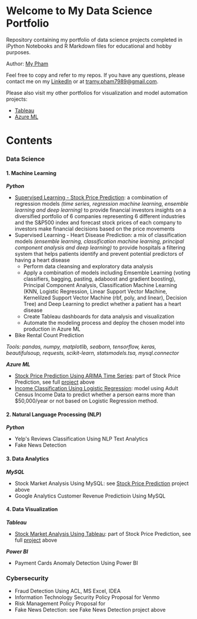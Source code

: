 # Welcome to My Data Science Portfolio
Repository containing my portfolio of data science projects completed in iPython Notebooks and R Markdown files for educational and hobby purposes.

Author: [My Pham](https://github.com/mypham14)

Feel free to copy and refer to my repos. If you have any questions, please contact me on my [LinkedIn](https://www.linkedin.com/in/mytrapham/) or at tramy.pham7989@gmail.com. 

Please also visit my other portfolios for visualization and model automation projects: 
- [Tableau](https://public.tableau.com/profile/my.tra.pham)
- [Azure ML](https://gallery.azure.ai/Home/Author?authorid=C64394424E5213619852FA330E95098630EC7C9F58B8E7FE8C2432189A92A3A7&skip=0&categories=%5B%229%22%5D&orderby=trending%20desc&tabtype=2&entityskip=0&collectionskip=0)

# Contents
### Data Science
#### 1. Machine Learning
_**Python**_
- [Supervised Learning - Stock Price Prediction](https://github.com/mypham14/stock-price-prediction): a combination of regression models *(time series, regression machine learning, ensemble learning and deep learning)* to provide financial investors insights on a diversified portfolio of 6 companies representing 6 different industries and the S&P500 index and forecast stock prices of each company to investors make financial decisions based on the price movements
- Supervised Learning - Heart Disease Prediction: a mix of classification models *(ensemble learning, classification machine learning, principal component analysis and deep learning)* to provide hospitals a filtering system that helps patients identify and prevent potential predictors of having a heart disease 
     - Perform data cleansing and exploratory data analysis
     - Apply a combination of models including Emsemble Learning (voting classifiers, bagging, pasting, adaboost and gradient boosting), Principal Component Analysis, Classification Machine Learning (KNN, Logistic Regression, Linear Support Vector Machine, Kernelilzed Support Vector Machine (rbf, poly, and linear), Decision Tree) and Deep Learning to predict whether a patient has a heart disease
     - Create Tableau dashboards for data analysis and visualization 
     - Automate the modeling process and deploy the chosen model into production in Azure ML
- Bike Rental Count Prediction

*Tools: pandas, numpy, matplotlib, seaborn, tensorflow, keras, beautifulsoup, requests, scikit-learn, statsmodels.tsa, mysql.connector*

_**Azure ML**_
- [Stock Price Prediction Using ARIMA Time Series](https://gallery.azure.ai/Experiment/Stock-Price-Prediction-2): part of Stock Price Prediction, see full [project](https://github.com/mypham14/stock-price-prediction) above
- [Income Classification Using Logistic Regression](https://gallery.azure.ai/Experiment/Income-Classification-Using-Logistic-Regression): model using Adult Census Income Data to predict whether a person earns more than $50,000/year or not based on Logistic Regression method.

#### 2. Natural Language Processing (NLP)
_**Python**_
- Yelp's Reviews Classification Using NLP Text Analytics
- Fake News Detection

#### 3. Data Analytics
_**MySQL**_
- Stock Market Analysis Using MySQL: see [Stock Price Prediction](https://github.com/mypham14/stock-price-prediction) project above
- Google Analytics Customer Revenue Predictioin Using MySQL

#### 4. Data Visualization
_**Tableau**_
- [Stock Market Analysis Using Tableau](https://public.tableau.com/profile/my.tra.pham#!/vizhome/StockMarketAnalysisPortfolioFocused/StockMarketAnalysis): part of Stock Price Prediction, see full [project](https://github.com/mypham14/stock-price-prediction) above

_**Power BI**_
- Payment Cards Anomaly Detection Using Power BI

### Cybersecurity
- Fraud Detection Using ACL, MS Excel, IDEA
- Information Technology Security Policy Proposal for Venmo
- Risk Management Policy Proposal for 
- Fake News Detection: see Fake News Detection project above
